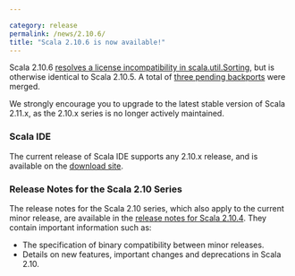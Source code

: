 ```yaml
---

category: release
permalink: /news/2.10.6/
title: "Scala 2.10.6 is now available!"
---
```

Scala 2.10.6 [resolves a license incompatibility in scala.util.Sorting](https://github.com/scala/scala/pull/4557), but is otherwise identical to Scala 2.10.5. A total of [three pending backports](https://github.com/scala/scala/pulls?q=milestone%3A2.10.6+is%3Aclosed) were merged.

We strongly encourage you to upgrade to the latest stable version of Scala 2.11.x, as the 2.10.x series is no longer actively maintained.

<!--break-->

### Scala IDE
The current release of Scala IDE supports any 2.10.x release, and is available on the [download site](http://scala-ide.org/download/sdk.html).

### Release Notes for the Scala 2.10 Series

The release notes for the Scala 2.10 series, which also apply to the current minor release, are available in the [release notes for Scala 2.10.4](https://scala-lang.org/news/2.10.4). They contain important information such as:

* The specification of binary compatibility between minor releases.
* Details on new features, important changes and deprecations in Scala 2.10.
